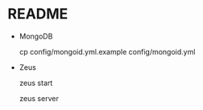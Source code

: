# README #

* MongoDB

  cp config/mongoid.yml.example config/mongoid.yml

* Zeus

    zeus start

    zeus server

